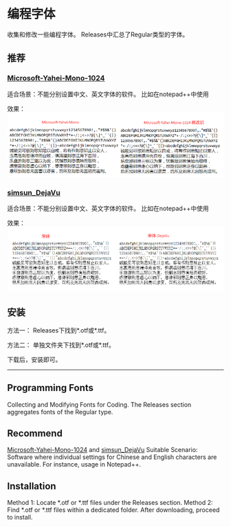 # 编程字体
收集和修改一些编程字体。
Releases中汇总了Regular类型的字体。


## 推荐
### [Microsoft-Yahei-Mono-1024](./Microsoft-Yahei-Mono-1024)
适合场景：不能分别设置中文、英文字体的软件。 比如在notepad++中使用

效果：
![image-20240328181329144](./img/README.assets/image-20240328181329144.png)



### [simsun_DejaVu](./simsun_DejaVu)
适合场景：不能分别设置中文、英文字体的软件。 比如在notepad++中使用

效果：
![image-20240328181412087](./img/README.assets/image-20240328181412087.png)

## 安装

方法一： Releases下找到*.otf或*.ttf。

方法二： 单独文件夹下找到*.otf或*.ttf。

下载后，安装即可。


---

## Programming Fonts
Collecting and Modifying Fonts for Coding.
The Releases section aggregates fonts of the Regular type.

## Recommend
[Microsoft-Yahei-Mono-1024](./Microsoft-Yahei-Mono-1024) and [simsun_DejaVu](./simsun_DejaVu)
Suitable Scenario: Software where individual settings for Chinese and English characters are unavailable. 
For instance, usage in Notepad++.

## Installation
Method 1: Locate *.otf or *.ttf files under the Releases section.
Method 2: Find *.otf or *.ttf files within a dedicated folder.
After downloading, proceed to install.
